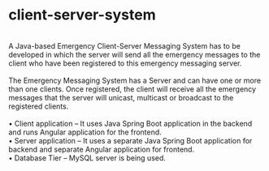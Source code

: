 # client-server-system
<br>
A Java-based Emergency Client-Server Messaging System has to be developed in which the server will send all the emergency messages to the client who have been registered to this emergency messaging server.   
<br>
<br>
The Emergency Messaging System has a Server and can have one or more than one clients.
Once registered, the client will receive all the emergency messages that the server will unicast, multicast or broadcast to the registered clients.
<br>
<br>
•	Client application – It uses Java Spring Boot application in the backend and runs Angular application for the frontend.<br>
•	Server application – It uses a separate Java Spring Boot application for backend and separate Angular application for frontend.<br>
•	Database Tier – MySQL server is being used.
